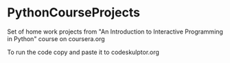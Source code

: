 PythonCourseProjects
====================

Set of home work projects from "An Introduction to Interactive Programming in Python" course on coursera.org

To run the code copy and paste it to codeskulptor.org
